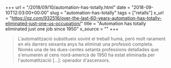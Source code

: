 +++
url = "/2018/09/10/automation-has-totally.html"
date = "2018-09-10T12:03:00+00:00"
slug = "automation-has-totally"
tags = ["retalls"]
x_url = "https://qz.com/932516/over-the-last-60-years-automation-has-totally-eliminated-just-one-us-occupation/"
title = "Automation has totally eliminated just one job since 1950"
x_source = ""
+++


> L’automatització substitueix sovint el treball humà, però molt rarament en els darrers seixanta anys ha eliminat una professió completa. Només una de les dues-centes setanta professions detallades que s'enumeren al cens nord-americà de 1950 ha estat eliminada per l'automatització […]: operador d'ascensors.


